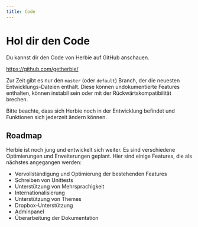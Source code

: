 ```yaml
---
title: Code
---
```


# Hol dir den Code

Du kannst dir den Code von Herbie auf GitHub anschauen.

<https://github.com/getherbie/>

Zur Zeit gibt es nur den `master` (oder `default`) Branch, der die neuesten
Entwicklungs-Dateien enthält. Diese können undokumentierte Features enthalten, 
können instabil sein oder mit der Rückwärtskompatibilität brechen.

Bitte beachte, dass sich Herbie noch in der Entwicklung befindet und Funktionen
sich jederzeit ändern können.

## Roadmap

Herbie ist noch jung und entwickelt sich weiter. Es sind verschiedene 
Optimierungen und Erweiterungen geplant. Hier sind einige Features, die als 
nächstes angegangen werden:

* Vervollständigung und Optimierung der bestehenden Features
* Schreiben von Unittests
* Unterstützung von Mehrsprachigkeit
* Internationalisierung
* Unterstützung von Themes
* Dropbox-Unterstützung
* Adminpanel
* Überarbeitung der Dokumentation